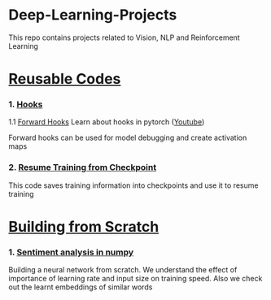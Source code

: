 # Deep-Learning-Projects
This repo contains projects related to Vision, NLP and Reinforcement Learning


# [Reusable Codes](https://github.com/UtkarshGarg-UG/Deep-Learning-Projects/tree/main/Reusable-Codes)

### 1. [Hooks](https://github.com/UtkarshGarg-UG/Deep-Learning-Projects/tree/main/Reusable-Codes/Hooks) 
1.1 [Forward Hooks](https://github.com/UtkarshGarg-UG/Deep-Learning-Projects/blob/main/Reusable-Codes/Hooks/forward_hook.ipynb)
Learn about hooks in pytorch ([Youtube](https://www.youtube.com/watch?v=syLFCVYua6Q))

Forward hooks can be used for model debugging and create activation maps

### 2. [Resume Training from Checkpoint](https://github.com/UtkarshGarg-UG/Deep-Learning-Projects/tree/main/Reusable-Codes/Resuming%20Training)
This code saves training information into checkpoints and use it to resume training


# [Building from Scratch](https://github.com/UtkarshGarg-UG/Deep-Learning-Projects/tree/main/Building%20from%20Scratch)

### 1. [Sentiment analysis in numpy](https://github.com/UtkarshGarg-UG/Deep-Learning-Projects/blob/main/Building%20from%20Scratch/Sentiment_analysis_in_numpy.ipynb)
Building a neural network from scratch. We understand the effect of importance of learning rate and input size on training speed. 
Also we check out the learnt embeddings of similar words
